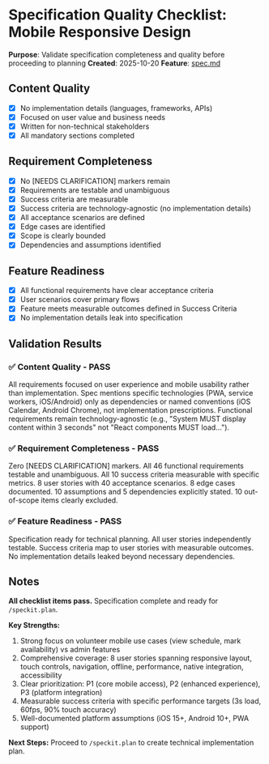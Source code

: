# Specification Quality Checklist: Mobile Responsive Design

**Purpose**: Validate specification completeness and quality before proceeding to planning
**Created**: 2025-10-20
**Feature**: [spec.md](../spec.md)

## Content Quality

- [x] No implementation details (languages, frameworks, APIs)
- [x] Focused on user value and business needs
- [x] Written for non-technical stakeholders
- [x] All mandatory sections completed

## Requirement Completeness

- [x] No [NEEDS CLARIFICATION] markers remain
- [x] Requirements are testable and unambiguous
- [x] Success criteria are measurable
- [x] Success criteria are technology-agnostic (no implementation details)
- [x] All acceptance scenarios are defined
- [x] Edge cases are identified
- [x] Scope is clearly bounded
- [x] Dependencies and assumptions identified

## Feature Readiness

- [x] All functional requirements have clear acceptance criteria
- [x] User scenarios cover primary flows
- [x] Feature meets measurable outcomes defined in Success Criteria
- [x] No implementation details leak into specification

## Validation Results

### ✅ Content Quality - PASS

All requirements focused on user experience and mobile usability rather than implementation. Spec mentions specific technologies (PWA, service workers, iOS/Android) only as dependencies or named conventions (iOS Calendar, Android Chrome), not implementation prescriptions. Functional requirements remain technology-agnostic (e.g., "System MUST display content within 3 seconds" not "React components MUST load...").

### ✅ Requirement Completeness - PASS

Zero [NEEDS CLARIFICATION] markers. All 46 functional requirements testable and unambiguous. All 10 success criteria measurable with specific metrics. 8 user stories with 40 acceptance scenarios. 8 edge cases documented. 10 assumptions and 5 dependencies explicitly stated. 10 out-of-scope items clearly excluded.

### ✅ Feature Readiness - PASS

Specification ready for technical planning. All user stories independently testable. Success criteria map to user stories with measurable outcomes. No implementation details leaked beyond necessary dependencies.

## Notes

**All checklist items pass.** Specification complete and ready for `/speckit.plan`.

**Key Strengths:**
1. Strong focus on volunteer mobile use cases (view schedule, mark availability) vs admin features
2. Comprehensive coverage: 8 user stories spanning responsive layout, touch controls, navigation, offline, performance, native integration, accessibility
3. Clear prioritization: P1 (core mobile access), P2 (enhanced experience), P3 (platform integration)
4. Measurable success criteria with specific performance targets (3s load, 60fps, 90% touch accuracy)
5. Well-documented platform assumptions (iOS 15+, Android 10+, PWA support)

**Next Steps:** Proceed to `/speckit.plan` to create technical implementation plan.
